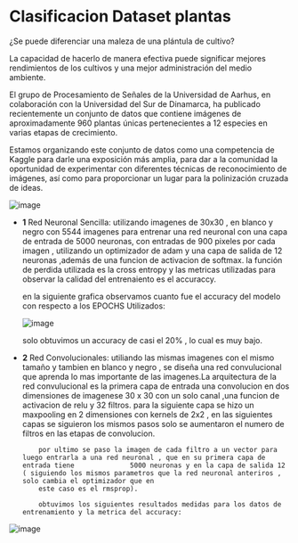 # Clasificacion Dataset plantas
¿Se puede diferenciar una maleza de una plántula de cultivo?

La capacidad de hacerlo de manera efectiva puede significar mejores rendimientos de los cultivos y una mejor administración del medio ambiente.

El grupo de Procesamiento de Señales de la Universidad de Aarhus, en colaboración con la Universidad del Sur de Dinamarca, ha publicado recientemente un conjunto de datos que contiene imágenes de aproximadamente 960 plantas únicas pertenecientes a 12 especies en varias etapas de crecimiento.

Estamos organizando este conjunto de datos como una competencia de Kaggle para darle una exposición más amplia, para dar a la comunidad la oportunidad de experimentar con diferentes técnicas de reconocimiento de imágenes, así como para proporcionar un lugar para la polinización cruzada de ideas.

![image](https://github.com/juanruiz7468/Exploraci-n-de-datos-Y-PCA/assets/126533316/9eb07fc4-ff83-4a02-a6bf-bf5ea4fe08af)

- **1** Red Neuronal Sencilla:
    utilizando imagenes de 30x30 , en blanco y negro con 5544 imagenes para entrenar una red neuronal con una capa de entrada de 5000 neuronas, con         entradas de 900 pixeles por cada imagen , utilizando un optimizador de adam y una capa de salida de 12 neuronas ,además de una funcion de               activacion de softmax.
    la función de perdida utilizada es la cross entropy y las metricas utilizadas para observar la calidad del entrenaiento es el accuraccy.

    en la siguiente grafica observamos cuanto fue el accuracy del modelo con respecto a los EPOCHS Utilizados:

  ![image](https://github.com/juanruiz7468/Exploraci-n-de-datos-Y-PCA/assets/126533316/8450dc32-8eaf-4db4-b9d8-598b773f7339)

    solo obtuvimos un accuracy de casi el 20% , lo cual es muy bajo.

- **2** Red Convolucionales:
          utiliando las mismas imagenes con el mismo tamaño y tambien en blanco y negro , se diseña una red convulucional que aprenda lo mas                    importante de las imagenes.La arquitectura de la red convulucional es la primera capa de entrada una convolucion en dos dimensiones
          de imagenese 30 x 30 con un solo canal ,una funcion de activacion de relu y 32 filtros. para la siguiente capa se hizo un maxpooling
          en 2 dimensiones con kernels de 2x2 , en las siguientes capas se siguieron los mismos pasos solo se aumentaron el numero de filtros en las            etapas de convolucion.

          por ultimo se paso la imagen de cada filtro a un vector para luego entrarla a una red neuronal , que en su primera capa de entrada tiene              5000 neuronas y en la capa de salida 12 ( siguiendo los mismos parametros que la red neuronal anteriros , solo cambia el optimizador que en
          este caso es el rmsprop).

          obtuvimos los siguientes resultados medidas para los datos de entrenamiento y la metrica del accuracy:
![image](https://github.com/juanruiz7468/Exploraci-n-de-datos-Y-PCA/assets/126533316/6449fc3d-93a6-47ef-b357-f4b0e84a55d1)


    
